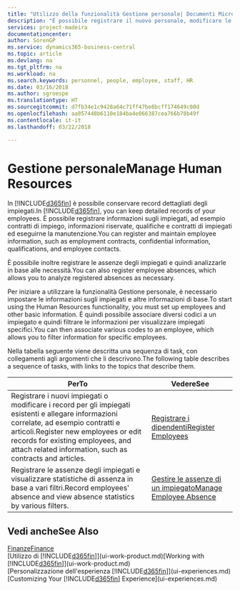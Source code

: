 ```yaml
---
title: "Utilizzo della funzionalità Gestione personale| Documenti Microsoft"
description: "È possibile registrare il nuovo personale, modificare le informazioni sul personale esistente e registrare e analizzare le assenze."
services: project-madeira
documentationcenter: 
author: SorenGP
ms.service: dynamics365-business-central
ms.topic: article
ms.devlang: na
ms.tgt_pltfrm: na
ms.workload: na
ms.search.keywords: personnel, people, employee, staff, HR
ms.date: 03/16/2018
ms.author: sgroespe
ms.translationtype: HT
ms.sourcegitcommit: d7fb34e1c9428a64c71ff47be8bcff174649c00d
ms.openlocfilehash: aa857448b6110e184ba4e066387cea766b78b49f
ms.contentlocale: it-it
ms.lasthandoff: 03/22/2018

---
```

# <a name="manage-human-resources"></a><span data-ttu-id="35875-103">Gestione personale</span><span class="sxs-lookup"><span data-stu-id="35875-103">Manage Human Resources</span></span>
<span data-ttu-id="35875-104">In [!INCLUDE[d365fin](includes/d365fin_md.md)] è possibile conservare record dettagliati degli impiegati.</span><span class="sxs-lookup"><span data-stu-id="35875-104">In [!INCLUDE[d365fin](includes/d365fin_md.md)], you can keep detailed records of your employees.</span></span> <span data-ttu-id="35875-105">È possibile registrare informazioni sugli impiegati, ad esempio contratti di impiego, informazioni riservate, qualifiche e contratti di impiegati ed eseguirne la manutenzione.</span><span class="sxs-lookup"><span data-stu-id="35875-105">You can register and maintain employee information, such as employment contracts, confidential information, qualifications, and employee contacts.</span></span>

<span data-ttu-id="35875-106">È possibile inoltre registrare le assenze degli impiegati e quindi analizzarle in base alle necessità.</span><span class="sxs-lookup"><span data-stu-id="35875-106">You can also register employee absences, which allows you to analyze registered absences as necessary.</span></span>

<span data-ttu-id="35875-107">Per iniziare a utilizzare la funzionalità Gestione personale, è necessario impostare le informazioni sugli impiegati e altre informazioni di base.</span><span class="sxs-lookup"><span data-stu-id="35875-107">To start using the Human Resources functionality, you must set up employees and other basic information.</span></span> <span data-ttu-id="35875-108">È quindi possibile associare diversi codici a un impiegato e quindi filtrare le informazioni per visualizzare impiegati specifici.</span><span class="sxs-lookup"><span data-stu-id="35875-108">You can then associate various codes to an employee, which allows you to filter information for specific employees.</span></span>

<span data-ttu-id="35875-109">Nella tabella seguente viene descritta una sequenza di task, con collegamenti agli argomenti che li descrivono.</span><span class="sxs-lookup"><span data-stu-id="35875-109">The following table describes a sequence of tasks, with links to the topics that describe them.</span></span>

| <span data-ttu-id="35875-110">Per</span><span class="sxs-lookup"><span data-stu-id="35875-110">To</span></span> | <span data-ttu-id="35875-111">Vedere</span><span class="sxs-lookup"><span data-stu-id="35875-111">See</span></span> |
| --- | --- |
| <span data-ttu-id="35875-112">Registrare i nuovi impiegati o modificare i record per gli impiegati esistenti e allegare informazioni correlate, ad esempio contratti e articoli.</span><span class="sxs-lookup"><span data-stu-id="35875-112">Register new employees or edit records for existing employees, and attach related information, such as contracts and articles.</span></span> |[<span data-ttu-id="35875-113">Registrare i dipendenti</span><span class="sxs-lookup"><span data-stu-id="35875-113">Register Employees</span></span>](hr-how-register-employees.md) |
| <span data-ttu-id="35875-114">Registrare le assenze degli impiegati e visualizzare statistiche di assenza in base a vari filtri.</span><span class="sxs-lookup"><span data-stu-id="35875-114">Record employees' absence and view absence statistics by various filters.</span></span> |[<span data-ttu-id="35875-115">Gestire le assenze di un impiegato</span><span class="sxs-lookup"><span data-stu-id="35875-115">Manage Employee Absence</span></span>](hr-how-manage-absence.md) |

## <a name="see-also"></a><span data-ttu-id="35875-116">Vedi anche</span><span class="sxs-lookup"><span data-stu-id="35875-116">See Also</span></span>
[<span data-ttu-id="35875-117">Finanze</span><span class="sxs-lookup"><span data-stu-id="35875-117">Finance</span></span>](finance.md)  
<span data-ttu-id="35875-118">[Utilizzo di [!INCLUDE[d365fin](includes/d365fin_md.md)]](ui-work-product.md)</span><span class="sxs-lookup"><span data-stu-id="35875-118">[Working with [!INCLUDE[d365fin](includes/d365fin_md.md)]](ui-work-product.md)</span></span>  
<span data-ttu-id="35875-119">[Personalizzazione dell'esperienza [!INCLUDE[d365fin](includes/d365fin_md.md)]](ui-experiences.md)</span><span class="sxs-lookup"><span data-stu-id="35875-119">[Customizing Your [!INCLUDE[d365fin](includes/d365fin_md.md)] Experience](ui-experiences.md)</span></span>        


